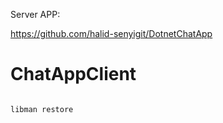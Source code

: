 Server APP:

https://github.com/halid-senyigit/DotnetChatApp
# ChatAppClient

```

libman restore

```